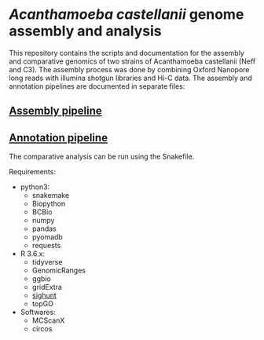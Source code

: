 # _Acanthamoeba castellanii_ genome assembly and analysis

This repository contains the scripts and documentation for the assembly and comparative genomics of two strains of Acanthamoeba castellanii (Neff and C3). The assembly process was done by combining Oxford Nanopore long reads with illumina shotgun libraries and Hi-C data. The assembly and annotation pipelines are documented in separate files:

## [Assembly pipeline](doc/assembly_pipeline.md)
## [Annotation pipeline](doc/annotation_pipeline.md)

The comparative analysis can be run using the Snakefile.

Requirements:
* python3:
    + snakemake
    + Biopython
    + BCBio
    + numpy
    + pandas
    + pyomadb
    + requests
* R 3.6.x:
    + tidyverse
    + GenomicRanges
    + ggbio
    + gridExtra
    + [sighunt](https://github.com/KamilSJaron/sighunt)
    + topGO
* Softwares:
    + MCScanX
    + circos
